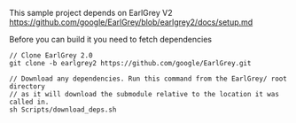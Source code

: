 
This sample project depends on EarlGrey V2 https://github.com/google/EarlGrey/blob/earlgrey2/docs/setup.md

Before you can build it you need to fetch dependencies

```
// Clone EarlGrey 2.0
git clone -b earlgrey2 https://github.com/google/EarlGrey.git

// Download any dependencies. Run this command from the EarlGrey/ root directory
// as it will download the submodule relative to the location it was called in.
sh Scripts/download_deps.sh
```
